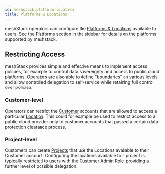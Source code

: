 ```yaml
---
id: meshstack.platform-location
title: Platforms & Locations
---
```


meshStack operators can configure the [Platforms & Locations](meshcloud.platform-location.md) available to
users. See the Platforms section in the sidebar for details on the platforms supported by meshstack.

## Restricting Access

meshStack provides simple and effective means to implement access policies, for example to control data
sovereignty and access to public cloud platforms. Operators are also able to define "boundaries" on various
levels and allow controlled delegation to self-service while retaining full control over policies.

### Customer-level

Operators can restrict the [Customer](meshcloud.customer.md) accounts that are allowed to access a particular [Location](meshcloud.platform-location.md). This could for example be used to restrict access to a public cloud
provider only to customer accounts that passed a certain data-protection clearance process.

### Project-level

Customers can create [Projects](meshcloud.project.md) that use the Locations available to their Customer account.
Configuring the locations available to a project is typically restricted to users with the [Customer Admin Role](meshcloud.groups.md), providing a further level of possible delegation.
